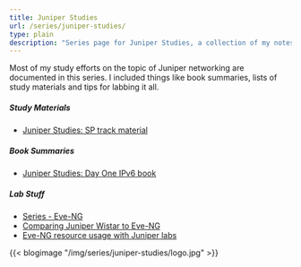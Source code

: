 ```yaml
---
title: Juniper Studies
url: /series/juniper-studies/
type: plain
description: "Series page for Juniper Studies, a collection of my notes about this subject"
---
```


Most of my study efforts on the topic of Juniper networking are documented in this series. I included things like book summaries, lists of study materials and tips for labbing it all.

##### Study Materials  
* [Juniper Studies: SP track material](/2018/01/09/juniper-studies-sp-track-material/)

##### Book Summaries  
* [Juniper Studies: Day One IPv6 book](/2018/01/10/juniper-studies-day-one-ipv6-book/)

##### Lab Stuff  
* [Series - Eve-NG](/series-eve-ng/)
* [Comparing Juniper Wistar to Eve-NG](/2018/01/09/comparing-juniper-wistar-to-eve-ng/)
* [Eve-NG resource usage with Juniper labs](/2018/01/14/eve-ng-resource-usage-with-juniper-labs/)

{{< blogimage "/img/series/juniper-studies/logo.jpg" >}}
